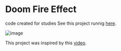 # Doom Fire Effect

code created for studies
See this project runnig [here](https://thiagokienbaum.github.io/doom-fire-effect/).

![image](https://user-images.githubusercontent.com/42700240/135128769-421d60ac-dcd6-4b39-a64c-8b35a6c4269b.png)

This project was inspired by this [video](https://youtu.be/fxm8cadCqbs).

